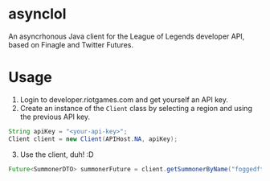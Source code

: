 # asynclol
An asyncrhonous Java client for the League of Legends developer API, based on Finagle and Twitter Futures.

# Usage
1. Login to developer.riotgames.com and get yourself an API key.
2. Create an instance of the `Client` class by selecting a region and using the previous API key.
```java
String apiKey = "<your-api-key>";
Client client = new Client(APIHost.NA, apiKey);
```
3. Use the client, duh! :D
```java
Future<SummonerDTO> summonerFuture = client.getSummonerByName("foggedftw2");
```